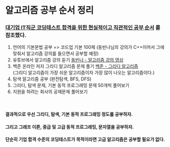 # 알고리즘 공부 순서 정리

### [대기업 IT직군 코딩테스트 합격을 위한 현실적이고 직관적인 공부 순서](https://www.youtube.com/watch?v=ukkLCl9yBvE) 를 참조했다.

1. 언어의 기본문법 공부 => 코드업 기본 100제 (동빈나님의 강의가 C++이어서 그에맞춰서 알고리즘 강의를 들으면서 공부할 예정)
2. 유튜브에서 알고리즘 강의 듣기 [동빈나 - 알고리즘 강의 영상](https://www.youtube.com/watch?v=qQ5iLNjpxSk&list=PLRx0vPvlEmdDHxCvAQS1_6XV4deOwfVrz)
3. 백준 온라인 저지 그리디 알고리즘 문제 풀기 [백준 - 그리디 알고리즘](https://www.acmicpc.net/problemset?sort=ac_desc&algo=33)<br>
(그리디 알고리즘이 가장 쉬운 알고리즘이자 가장 많이 나오는 알고리즘이다.)
4. 탐색 알고리즘 공부 (완전탐색, BFS, DFS)
5. 그리디, 탐색 문제, 기본 동적 프로그래밍 문제 50개씩 풀어보기
6. 지원을 하려는 회사의 공채문제 풀어보기

<br>

#### 결과적으로 우선 그리디, 탐색, 기본 동적 프로그래밍 정도를 공부하자.
#### 그리고 그래프 이론, 중급 및 고급 동적 프로그래밍, 문자열을 공부하자.
#### 단순히 기업 합격 수준의 코딩테스트가 목적이라면 고급 알고리즘은 공부할 필요가 없다.
